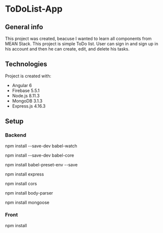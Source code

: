 # ToDoList-App

## General info

This project was created, beacuse I wanted to learn all components from MEAN Stack. This project is simple ToDo list. User can sign in and sign up in his account and then he can create, edit, and delete his tasks.

## Technologies

Project is created with:
* Angular 6
* Firebase 5.5.1
* Node.js 8.11.3
* MongoDB 3.1.3
* Express.js 4.16.3

## Setup

### Backend

npm install --save-dev babel-watch

npm install --save-dev babel-core

npm install babel-preset-env --save

npm install express

npm install cors

npm install body-parser

npm install mongoose

### Front

npm install 
